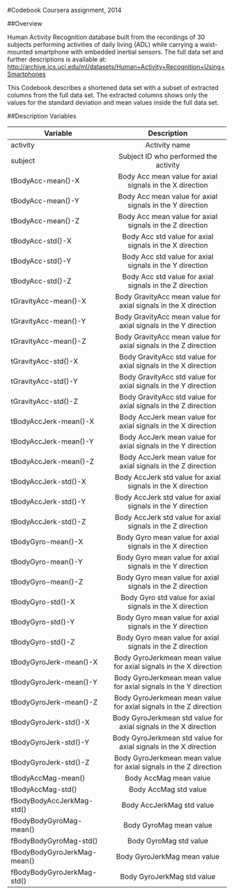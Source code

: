 #Codebook
Coursera assignment, 2014

##Overview 

Human Activity Recognition database built from the recordings of 30 subjects performing activities of daily living (ADL) while carrying a waist-mounted smartphone with embedded inertial sensors.  The full data set and further descriptions is available at: http://archive.ics.uci.edu/ml/datasets/Human+Activity+Recognition+Using+Smartphones

This Codebook describes a shortened data set with a subset of extracted columns from the full data set. The extracted columns shows only the values for the standard deviation and mean values inside the full data set.






##Description Variables

| Variable        | Description |         
| ------------- |:-------------:|
| activity      | Activity name|
| subject      | Subject ID who performed the activity  |
| tBodyAcc-mean()-X | Body Acc mean value for axial signals in the X direction	|
| tBodyAcc-mean()-Y	 |   Body Acc mean value for axial signals in the Y direction      |
| tBodyAcc-mean()-Z	 |   Body Acc mean value for axial signals in the Z direction	|
| tBodyAcc-std()-X	 |   Body Acc std value for axial signals in the X direction	|
| tBodyAcc-std()-Y	 |   Body Acc std value for axial signals in the Y direction	|
| tBodyAcc-std()-Z	 |  Body Acc std value for axial signals in the Z direction	|
| tGravityAcc-mean()-X	 | Body GravityAcc mean value for axial signals in the X direction	      |
| tGravityAcc-mean()-Y	 | Body GravityAcc mean value for axial signals in the Y direction	            |
| tGravityAcc-mean()-Z	 | Body GravityAcc mean value for axial signals in the Z direction	            |
| tGravityAcc-std()-X	 |  Body GravityAcc std value for axial signals in the X direction	           |
| tGravityAcc-std()-Y	 | Body GravityAcc std value for axial signals in the Y direction	            |
| tGravityAcc-std()-Z	 | Body GravityAcc std value for axial signals in the Z direction	            |
| tBodyAccJerk-mean()-X	 |Body AccJerk mean value for axial signals in the X direction	             |
| tBodyAccJerk-mean()-Y	 |Body AccJerk mean value for axial signals in the Y direction       |
| tBodyAccJerk-mean()-Z	 |Body AccJerk mean value for axial signals in the Z direction       |
| tBodyAccJerk-std()-X	 |Body AccJerk std value for axial signals in the X direction              |
| tBodyAccJerk-std()-Y	 |Body AccJerk std value for axial signals in the Y direction                     |
| tBodyAccJerk-std()-Z	 |Body AccJerk std value for axial signals in the Z direction                     |
| tBodyGyro-mean()-X	 | Body Gyro mean value for axial signals in the X direction                    |
| tBodyGyro-mean()-Y	 | Body Gyro mean value for axial signals in the Y direction                           |
| tBodyGyro-mean()-Z	 | Body Gyro mean value for axial signals in the Z direction                           |
| tBodyGyro-std()-X	 | Body Gyro std value for axial signals in the X direction                           |
| tBodyGyro-std()-Y	 | Body Gyro mean value for axial signals in the Y direction                           |
| tBodyGyro-std()-Z	 |  Body Gyro mean value for axial signals in the Z direction                          |
| tBodyGyroJerk-mean()-X	 | Body GyroJerkmean mean value for axial signals in the X direction                           |
| tBodyGyroJerk-mean()-Y	 | Body GyroJerkmean mean value for axial signals in the Y direction                                 |
| tBodyGyroJerk-mean()-Z	 | Body GyroJerkmean mean value for axial signals in the Z direction                                 |
| tBodyGyroJerk-std()-X	 |Body GyroJerkmean std value for axial signals in the X direction                                  |
| tBodyGyroJerk-std()-Y	 | Body GyroJerkmean std value for axial signals in the X direction                                        |
| tBodyGyroJerk-std()-Z	 | Body GyroJerkmean mean value for axial signals in the Z direction                                        |
| tBodyAccMag-mean()	 | Body AccMag mean value   |
| tBodyAccMag-std()	 | Body AccMag std value |
| fBodyBodyAccJerkMag-std()	 | Body AccJerkMag std value  |
| fBodyBodyGyroMag-mean()	 | Body GyroMag mean value   |
| fBodyBodyGyroMag-std()	 |Body GyroMag std value    |
| fBodyBodyGyroJerkMag-mean()	 |Body GyroJerkMag mean value  |
| fBodyBodyGyroJerkMag-std() | Body GyroJerkMag std value  |
